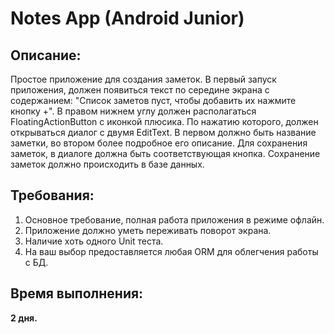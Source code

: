 # Notes App (Android Junior)

## Описание:
Простое приложение для создания заметок. 
В первый запуск приложения, должен появиться текст по середине экрана с содержанием: "Список заметов пуст, чтобы добавить их нажмите кнопку +".
В правом нижнем углу должен располагаться FloatingActionButton с иконкой плюсика. По нажатию которого, должен открываться диалог с двумя EditText.
В первом должно быть название заметки, во втором более подробное его описание. Для сохранения заметок, в диалоге должна быть соответствующая кнопка.
Сохранение заметок должно происходить в базе данных.

## Требования:
1. Основное требование, полная работа приложения в режиме офлайн.
1. Приложение должно уметь переживать поворот экрана.
1. Наличие хоть одного Unit теста.
1. На ваш выбор предоставляется любая ORM для облегчения работы с БД.

## Время выполнения:
**2 дня.**
